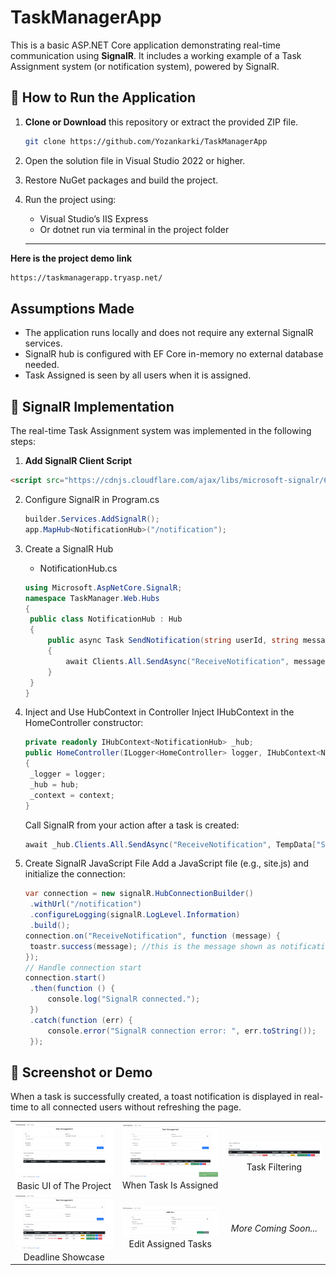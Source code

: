# TaskManagerApp

This is a basic ASP.NET Core application demonstrating real-time communication using **SignalR**. It includes a working example of a Task Assignment system (or notification system), powered by SignalR.

## 🚀 How to Run the Application

1. **Clone or Download** this repository or extract the provided ZIP file.
   ```bash
   git clone https://github.com/Yozankarki/TaskManagerApp
2. Open the solution file in Visual Studio 2022 or higher.
3. Restore NuGet packages and build the project.
4. Run the project using:
   - Visual Studio’s IIS Express
   - Or dotnet run via terminal in the project folder
   
   <hr/>
**Here is the project demo link**
```bash
https://taskmanagerapp.tryasp.net/
```
## Assumptions Made

- The application runs locally and does not require any external SignalR services.
- SignalR hub is configured with EF Core in-memory no external database needed.
- Task Assigned is seen by all users when it is assigned.

## 📡 SignalR Implementation
The real-time Task Assignment system was implemented in the following steps:

1. **Add SignalR Client Script**
```html
<script src="https://cdnjs.cloudflare.com/ajax/libs/microsoft-signalr/6.0.1/signalr.min.js"></script>
```
2. Configure SignalR in Program.cs
   ```csharp
   builder.Services.AddSignalR();
   app.MapHub<NotificationHub>("/notification");
   ```
3. Create a SignalR Hub
   - NotificationHub.cs
   ```csharp
   using Microsoft.AspNetCore.SignalR;
   namespace TaskManager.Web.Hubs
   {
    public class NotificationHub : Hub
    {
        public async Task SendNotification(string userId, string message)
        {
            await Clients.All.SendAsync("ReceiveNotification", message);
        }
    }
   }
   ```
5. Inject and Use HubContext in Controller
   Inject IHubContext<NotificationHub> in the HomeController constructor:
   ```csharp
   private readonly IHubContext<NotificationHub> _hub;
   public HomeController(ILogger<HomeController> logger, IHubContext<NotificationHub> hub, ApplicationDbContext context)
   {
    _logger = logger;
    _hub = hub;
    _context = context;
   }
   ```
   Call SignalR from your action after a task is created:

   ```csharp
   await _hub.Clients.All.SendAsync("ReceiveNotification", TempData["SuccessMessage"]);
   ```
6. Create SignalR JavaScript File
   Add a JavaScript file (e.g., site.js) and initialize the connection:
   ```csharp
   var connection = new signalR.HubConnectionBuilder()
    .withUrl("/notification")
    .configureLogging(signalR.LogLevel.Information)
    .build();
   connection.on("ReceiveNotification", function (message) {
    toastr.success(message); //this is the message shown as notification
   });
   // Handle connection start
   connection.start()
    .then(function () {
        console.log("SignalR connected.");
    })
    .catch(function (err) {
        console.error("SignalR connection error: ", err.toString());
    });
   ```
## 📸 Screenshot or Demo
When a task is successfully created, a toast notification is displayed in real-time to all connected users without refreshing the page.

<table>
  <tr>
    <td align="center">
      <a href="Images/Initial%20Project%20View.png" target="_blank">
        <img src="Images/Initial%20Project%20View.png" alt="Initial Project View" width="250"/>
      </a>
      <br/>Basic UI of The Project
    </td>
    <td align="center">
      <a href="Images/When%20task%20is%20assigned.png" target="_blank">
        <img src="Images/When%20task%20is%20assigned.png" alt="When task is assigned" width="250"/>
      </a>
      <br/>When Task Is Assigned
    </td>
    <td align="center">
      <a href="Images/Task%20Filter.png" target="_blank">
        <img src="Images/Task%20Filter.png" alt="Task Filter" width="250"/>
      </a>
      <br/>Task Filtering
    </td>
  </tr>
  <tr>
    <td align="center">
      <a href="Images/Deadline%20showcase.png" target="_blank">
        <img src="Images/Deadline%20showcase.png" alt="Deadline Showcase" width="250"/>
      </a>
      <br/>Deadline Showcase
    </td>
    <td align="center">
      <a href="Images/Edit%20View.png" target="_blank">
        <img src="Images/Edit%20View.png" alt="Edit View" width="250"/>
      </a>
      <br/>Edit Assigned Tasks
    </td>
    <td align="center">
      <!-- Empty or add another screenshot here -->
      <em>More Coming Soon...</em>
    </td>
  </tr>
</table>
